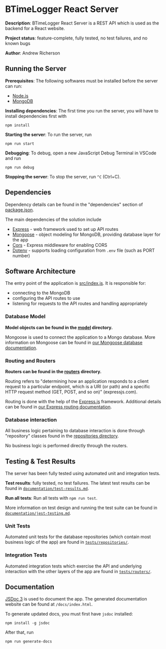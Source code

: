 # BTimeLogger React Server

**Description**: BTimeLogger React Server is a REST API which is used
as the backend for a React website.

**Project status**: feature-complete, fully tested, no test failures, and no known bugs

**Author**: Andrew Richerson

## Running the Server

**Prerequisites**: The following softwares must be installed before the server can run:

-   [Node.js](https://nodejs.org/en/)
-   [MongoDB](https://www.mongodb.com/)

**Installing dependencies**: The first time you run the server, you will have to install dependencies first with

```
npm install
```

**Starting the server**: To run the server, run

```
npm run start
```

**Debugging**: To debug, open a new JavaScript Debug Terminal in VSCode and run

```
npm run debug
```

**Stopping the server**: To stop the server, run `^C` (Ctrl+C).

## Dependencies

Dependency details can be found in the "dependencies" section of [package.json](./package.json).

The main dependencies of the solution include

-   [Express](https://www.npmjs.com/package/express) - web framework used to set up API routes
-   [Mongoose](https://www.npmjs.com/package/mongoose) - object modeling for MongoDB, providing database layer for the app
-   [Cors](https://expressjs.com/en/resources/middleware/cors.html) - Express middleware for enabling CORS
-   [Dotenv](https://www.npmjs.com/package/dotenv) - supports loading configuration from `.env` file (such as PORT number)

## Software Architecture

The entry point of the application is [src/index.js](./src/index.js). It is responsible for:

-   connecting to the MongoDB
-   configuring the API routes to use
-   listening for requests to the API routes and handling appropriately

### Database Model

**Model objects can be found in the [model](./src/model) directory.**

Mongoose is used to connect the application to a Mongo database. More information on Mongoose can be found in [our Mongoose database documentation](./documentation/mongoose-database.md).

### Routing and Routers

**Routers can be found in the [routers](./src/routers) directory.**

Routing refers to "determining how an application responds to a client request to a particular endpoint, which is a URI (or path) and a specific HTTP request method (GET, POST, and so on)" (expressjs.com).

Routing is done with the help of the [Express.js](expressjs.com) framework. Additional details can be found in [our Express routing documentation](./documentation/express-routing.md).

### Database interaction

All business logic pertaining to database interaction is done through "repository" classes found in the [repositories directory](./src/repositories).

No business logic is performed directly through the routers.

## Testing & Test Results

The server has been fully tested using automated unit and integration tests.

**Test results**: fully tested, no test failures. The latest test results can be found in [`documentation/test-results.md`](./documentation/test-results.md).

**Run all tests**: Run all tests with `npm run test`.

More information on test design and running the test suite can be found in [`documentation/jest-testing.md`](./documentation/jest-testing.md).

### Unit Tests

Automated unit tests for the database repositories (which contain most business logic of the app) are found in [`tests/repositories/`](./tests/repositories/).

### Integration Tests

Automated integration tests which exercise the API and underlying interaction with the other layers of the app are found in [`tests/routers/`](./tests/routers/).

## Documentation

[JSDoc 3](https://jsdoc.app/about-getting-started.html) is used to document the app. The generated documentation website can be found at `/docs/index.html`.

To generate updated docs, you must first have `jsdoc` installed:

```
npm install -g jsdoc
```

After that, run

```
npm run generate-docs
```
